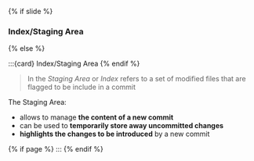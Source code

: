 {% if slide %}
### <i class="far fa-rectangle-list"></i> Index/Staging Area
{% else %}

:::{card} <i class="far fa-rectangle-list"></i>  Index/Staging Area
{% endif %}

> In <i class="fab fa-git"></i> the _Staging Area_ or _Index_ refers to a set of modified files that are flagged to be include in a commit

The Staging Area:

- allows to manage **the content of a new commit**
- can be used to **temporarily store away uncommitted changes**
- **highlights the changes to be introduced** by a new commit

{% if page %}
:::
{% endif %}
